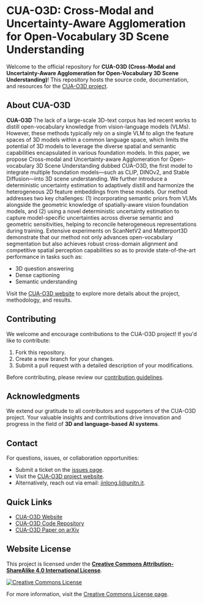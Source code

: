 # CUA-O3D: Cross-Modal and Uncertainty-Aware Agglomeration for Open-Vocabulary 3D Scene Understanding

Welcome to the official repository for **CUA-O3D (Cross-Modal and Uncertainty-Aware Agglomeration for Open-Vocabulary 3D Scene Understanding)**! This repository hosts the source code, documentation, and resources for the [CUA-O3D project](https://tyroneli.github.io/CUA_O3D/).

## About CUA-O3D
**CUA-O3D** The lack of a large-scale 3D-text corpus has led recent works to distill open-vocabulary knowledge from vision-language models (VLMs). However, these methods typically rely on a single VLM to align the feature spaces of 3D models within a common language space, which limits the potential of 3D models to leverage the diverse spatial and semantic capabilities encapsulated in various foundation models. In this paper, we propose Cross-modal and Uncertainty-aware Agglomeration for Open-vocabulary 3D Scene Understanding dubbed CUA-O3D, the first model to integrate multiple foundation models—such as CLIP, DINOv2, and Stable Diffusion—into 3D scene understanding. We further introduce a deterministic uncertainty estimation to adaptively distill and harmonize the heterogeneous 2D feature embeddings from these models. Our method addresses two key challenges: (1) incorporating semantic priors from VLMs alongside the geometric knowledge of spatially-aware vision foundation models, and (2) using a novel deterministic uncertainty estimation to capture model-specific uncertainties across diverse semantic and geometric sensitivities, helping to reconcile heterogeneous representations during training. Extensive experiments on ScanNetV2 and Matterport3D demonstrate that our method not only advances open-vocabulary segmentation but also achieves robust cross-domain alignment and competitive spatial perception capabilities so as to provide state-of-the-art performance in tasks such as:
- 3D question answering
- Dense captioning
- Semantic understanding

Visit the [CUA-O3D website](https://tyroneli.github.io/CUA_O3D) to explore more details about the project, methodology, and results.


## Contributing
We welcome and encourage contributions to the CUA-O3D project! If you'd like to contribute:
1. Fork this repository.
2. Create a new branch for your changes.
3. Submit a pull request with a detailed description of your modifications.

Before contributing, please review our [contribution guidelines](https://github.com/tyroneli/CUA-O3D/blob/main/CONTRIBUTING.md).

## Acknowledgments
We extend our gratitude to all contributors and supporters of the CUA-O3D project. Your valuable insights and contributions drive innovation and progress in the field of **3D and language-based AI systems**.

## Contact
For questions, issues, or collaboration opportunities:
- Submit a ticket on the [issues page](https://github.com/tyroneli/CUA-O3D/issues).
- Visit the [CUA-O3D project website](https://tyroneli.github.io/CUA_O3D/).
- Alternatively, reach out via email: [jinlong.li@unitn.it](mailto:jinlong.li@unitn.it).

## Quick Links
- [CUA-O3D Website](https://tyroneli.github.io/CUA-O3D/)
- [CUA-O3D Code Repository](https://github.com/tyroneli/CUA-O3D)
- [CUA-O3D Paper on arXiv](https://arxiv.org/abs/2411.19774)


## Website License

This project is licensed under the **[Creative Commons Attribution-ShareAlike 4.0 International License](http://creativecommons.org/licenses/by-sa/4.0/)**.

[![Creative Commons License](https://i.creativecommons.org/l/by-sa/4.0/88x31.png)](http://creativecommons.org/licenses/by-sa/4.0/)

For more information, visit the [Creative Commons License page](http://creativecommons.org/licenses/by-sa/4.0/).